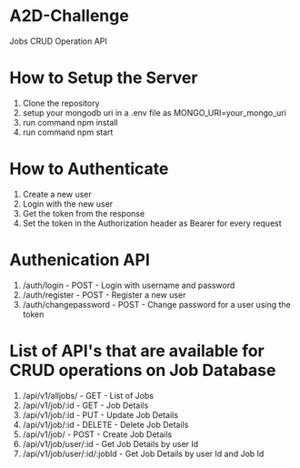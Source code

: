 # A2D-Challenge

Jobs CRUD Operation API

# How to Setup the Server
1. Clone the repository
2. setup your mongodb uri in a .env file as MONGO_URI=your_mongo_uri
3. run command npm install
4. run command npm start

# How to Authenticate
1. Create a new user
2. Login with the new user
3. Get the token from the response
4. Set the token in the Authorization header as Bearer <token> for every request

# Authenication API
1. /auth/login - POST - Login with username and password
2. /auth/register - POST - Register a new user
3. /auth/changepassword - POST - Change password for a user using the token


# List of API's that are available for CRUD operations on Job Database

1. /api/v1/alljobs/ - GET - List of Jobs
2. /api/v1/job/:id - GET - Job Details
3. /api/v1/job/:id - PUT - Update Job Details
4. /api/v1/job/:id - DELETE - Delete Job Details
5. /api/v1/job/ - POST - Create Job Details
6. /api/v1/job/user/:id - Get Job Details by user Id
7. /api/v1/job/user/:id/:jobId - Get Job Details by user Id and Job Id
